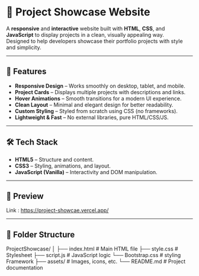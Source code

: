 # 🎨 Project Showcase Website

A **responsive** and **interactive** website built with **HTML**, **CSS**, and **JavaScript** to display projects in a clean, visually appealing way.  
Designed to help developers showcase their portfolio projects with style and simplicity.

---

## 🚀 Features

- **Responsive Design** – Works smoothly on desktop, tablet, and mobile.
- **Project Cards** – Displays multiple projects with descriptions and links.
- **Hover Animations** – Smooth transitions for a modern UI experience.
- **Clean Layout** – Minimal and elegant design for better readability.
- **Custom Styling** – Styled from scratch using CSS (no frameworks).
- **Lightweight & Fast** – No external libraries, pure HTML/CSS/JS.

---

## 🛠️ Tech Stack

- **HTML5** – Structure and content.
- **CSS3** – Styling, animations, and layout.
- **JavaScript (Vanilla)** – Interactivity and DOM manipulation.

---

## 📸 Preview

Link : https://project-showcae.vercel.app/

---

## 📂 Folder Structure
ProjectShowcase/
│
├── index.html # Main HTML file
├── style.css # Stylesheet
├── script.js # JavaScript logic
└── Bootstrap.css # styling Framework
├── assets/ # Images, icons, etc.
└── README.md # Project documentation


